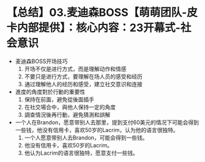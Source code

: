 # 【总结】03.麦迪森BOSS【萌萌团队-皮卡内部提供】：核心内容：23开幕式-社会意识

-   麦迪森BOSS开场技巧
    1.  开场不仅是进行方式，而是理解动作和情感
    2.  不要只是进行方式，要理解在场人员的感受和经历
    3.  通过理解他人的经历和感受，建立社交意识和连接
-   進度的角度對於行動的重要性
    1.  保持在前面，避免從後面插手
    2.  在社交場合中，與他人保持一定的角度
    3.  調查情況後再行動，避免猜測和誤解
-   一个人在Brandon，愿意带别人去那里，提到支付60美元的情况下可能会得到一些钱，他没有信用卡，喜欢50岁的Lacrim，认为他的语言很独特。
    1.  一个人愿意带别人去Brandon，可能会得到一些钱。
    2.  他没有信用卡，喜欢50岁的Lacrim。
    3.  他认为Lacrim的语言很独特，愿意支付一些钱。